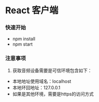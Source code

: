# React 客户端

### 快速开始

- npm install
- npm start

### 注意事项
1. 获取音频设备需要是可信环境包含如下：
- 本地地址使用域名：localhost
- 本地环回地址：127.0.0.1
- 如果是其他环境，需要是https的访问方式